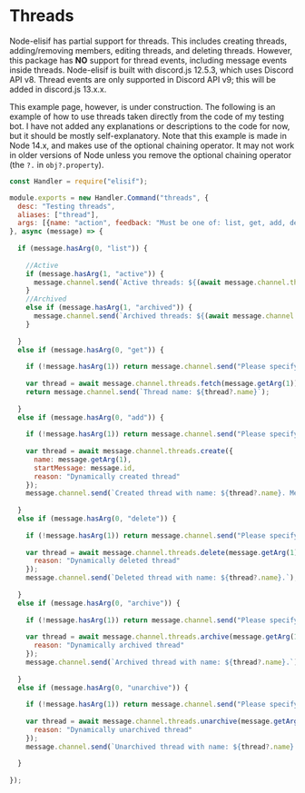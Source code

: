 # Threads

Node-elisif has partial support for threads. This includes creating threads, adding/removing members, editing threads, and deleting threads. However, this package has **NO** support for thread events, including message events inside threads. Node-elisif is built with discord.js 12.5.3, which uses Discord API v8. Thread events are only supported in Discord API v9; this will be added in discord.js 13.x.x.

This example page, however, is under construction. The following is an example of how to use threads taken directly from the code of my testing bot. I have not added any explanations or descriptions to the code for now, but it should be mostly self-explanatory. Note that this example is made in Node 14.x, and makes use of the optional chaining operator. It may not work in older versions of Node unless you remove the optional chaining operator (the `?.` in `obj?.property`).

```js
const Handler = require("elisif");

module.exports = new Handler.Command("threads", {
  desc: "Testing threads",
  aliases: ["thread"],
  args: [{name: "action", feedback: "Must be one of: list, get, add, delete, archive, unarchive"}, {name:"thread_id", optional: true}]
}, async (message) => {
  
  if (message.hasArg(0, "list")) {
    
    //Active
    if (message.hasArg(1, "active")) {
      message.channel.send(`Active threads: ${(await message.channel.threads.fetchActive()).threads.map(thread => thread.name)}`);
    }
    //Archived
    else if (message.hasArg(1, "archived")) {
      message.channel.send(`Archived threads: ${(await message.channel.threads.fetchArchived()).threads.map(thread => thread.name)}`);
    }
    
  }
  else if (message.hasArg(0, "get")) {
    
    if (!message.hasArg(1)) return message.channel.send("Please specify an ID to get.");
    
    var thread = await message.channel.threads.fetch(message.getArg(1));
    return message.channel.send(`Thread name: ${thread?.name}`);
    
  }
  else if (message.hasArg(0, "add")) {
    
    if (!message.hasArg(1)) return message.channel.send("Please specify a name for the thread.");
    
    var thread = await message.channel.threads.create({
      name: message.getArg(1),
      startMessage: message.id,
      reason: "Dynamically created thread"
    });
    message.channel.send(`Created thread with name: ${thread?.name}. Members: ${(await thread?.members.fetch()).map(tmem => tmem.user.tag)}`);
    
  }
  else if (message.hasArg(0, "delete")) {
    
    if (!message.hasArg(1)) return message.channel.send("Please specify the ID of the thread.");
    
    var thread = await message.channel.threads.delete(message.getArg(1), {
      reason: "Dynamically deleted thread"
    });
    message.channel.send(`Deleted thread with name: ${thread?.name}.`);
    
  }
  else if (message.hasArg(0, "archive")) {
    
    if (!message.hasArg(1)) return message.channel.send("Please specify the ID of the thread.");
    
    var thread = await message.channel.threads.archive(message.getArg(1), {
      reason: "Dynamically archived thread"
    });
    message.channel.send(`Archived thread with name: ${thread?.name}.`);
    
  }
  else if (message.hasArg(0, "unarchive")) {
    
    if (!message.hasArg(1)) return message.channel.send("Please specify the ID of the thread.");
    
    var thread = await message.channel.threads.unarchive(message.getArg(1), {
      reason: "Dynamically unarchived thread"
    });
    message.channel.send(`Unarchived thread with name: ${thread?.name}.`);
    
  }
  
});
```